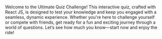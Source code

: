 Welcome to the Ultimate Quiz Challenge! This interactive quiz, crafted with React JS, is designed to test your knowledge and keep you engaged with a seamless, dynamic experience. Whether you're here to challenge yourself or compete with friends, get ready for a fun and exciting journey through a world of questions. Let’s see how much you know—start now and enjoy the ride!
